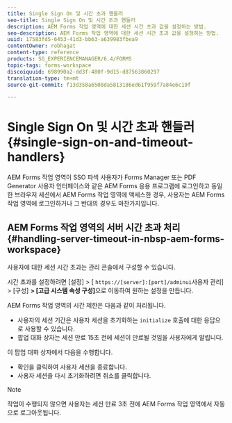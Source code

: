 ```yaml
---
title: Single Sign On 및 시간 초과 핸들러
seo-title: Single Sign On 및 시간 초과 핸들러
description: AEM Forms 작업 영역에 대한 세션 시간 초과 값을 설정하는 방법.
seo-description: AEM Forms 작업 영역에 대한 세션 시간 초과 값을 설정하는 방법.
uuid: 17583fd5-6453-41d3-bb63-a639983fbea9
contentOwner: robhagat
content-type: reference
products: SG_EXPERIENCEMANAGER/6.4/FORMS
topic-tags: forms-workspace
discoiquuid: 698990a2-dd3f-480f-9d15-d87563860297
translation-type: tm+mt
source-git-commit: f13d358a6508da5813186ed61f959f7a84e6c19f

---
```



# Single Sign On 및 시간 초과 핸들러 {#single-sign-on-and-timeout-handlers}

AEM Forms 작업 영역이 SSO 파섹 사용자가 Forms Manager 또는 PDF Generator 사용자 인터페이스와 같은 AEM Forms 응용 프로그램에 로그인하고 동일한 브라우저 세션에서 AEM Forms 작업 영역에 액세스한 경우, 사용자는 AEM Forms 작업 영역에 로그인하거나 그 반대의 경우도 마찬가지입니다.

## AEM Forms 작업 영역의 서버 시간 초과 처리 {#handling-server-timeout-in-nbsp-aem-forms-workspace}

사용자에 대한 세션 시간 초과는 관리 콘솔에서 구성할 수 있습니다.

시간 초과를 설정하려면 [설정] > [ `https://[server]:[port]/adminui`사용자 관리] > [구성] **> [고급 시스템 속성 구성]**&#x200B;으로 이동하여 원하는 설정을 만듭니다.

AEM Forms 작업 영역의 시간 제한은 다음과 같이 처리됩니다.

* 사용자의 세션 기간은 사용자 세션을 초기화하는 `initialize` 호출에 대한 응답으로 사용할 수 있습니다.
* 팝업 대화 상자는 세션 만료 15초 전에 세션이 만료될 것임을 사용자에게 알립니다.

이 팝업 대화 상자에서 다음을 수행합니다.

* 확인을 클릭하여 사용자 세션을 종료합니다.
* 사용자 세션을 다시 초기화하려면 취소를 클릭합니다.

>[!NOTE]
>
>작업이 수행되지 않으면 사용자는 세션 만료 3초 전에 AEM Forms 작업 영역에서 자동으로 로그아웃됩니다.
